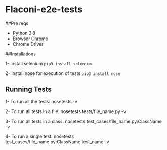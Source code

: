 

# Flaconi-e2e-tests

##Pre reqs

- Python 3.8
- Browser Chrome
- Chrome Driver

##Installations

1- Install selenium `pip3 install selenium`

2- Install nose for execution of tests `pip3 install nose`

## Running Tests

1- To run all the tests: nosetests -v

2- To run all tests in a file: nosetests tests/file_name.py -v

3- To run all tests in a class: nosetests test_cases/file_name.py:ClassName -v

4- To run a single test: nosetests test_cases/file_name.py:ClassName.test_name -v